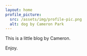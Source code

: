 ```yaml
---
layout: home
profile_picture:
  src: /assets/img/profile-pic.png
  alt: dog by Cameron Park
---
```


<p>
  This is a little blog by Cameron.
</p>

<p>
  Enjoy.
</p>
